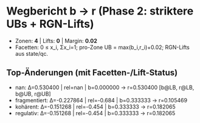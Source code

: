 # Wegbericht b → r (Phase 2: striktere UBs + RGN-Lifts)

- Zonen: **4** | Lifts: **0** | Margin: **0.02**
- Facetten: 0 ≤ x_i, Σx_i=1; pro-Zone UB = max(b_i,r_i)+0.02; RGN-Lifts aus state/qc.

## Top-Änderungen (mit Facetten-/Lift-Status)
- nan: Δ=0.530400 | rel=nan | b=0.000000 → r=0.530400 [b@LB, r@LB, b@UB, r@UB]
- fragmentiert: Δ=-0.227864 | rel=-0.684 | b=0.333333 → r=0.105469
- kohärent: Δ=-0.151268 | rel=-0.454 | b=0.333333 → r=0.182065
- regulativ: Δ=-0.151268 | rel=-0.454 | b=0.333333 → r=0.182065